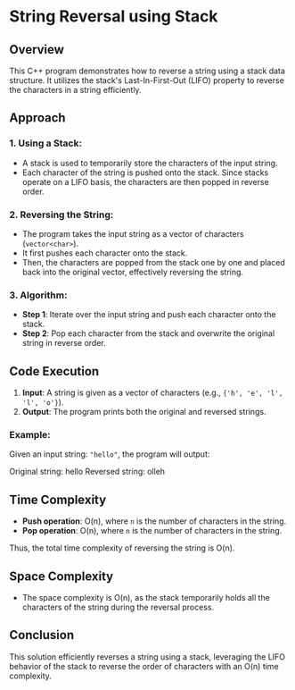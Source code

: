 # String Reversal using Stack

## Overview
This C++ program demonstrates how to reverse a string using a stack data structure. It utilizes the stack's Last-In-First-Out (LIFO) property to reverse the characters in a string efficiently.

## Approach

### 1. **Using a Stack**:
   - A stack is used to temporarily store the characters of the input string.
   - Each character of the string is pushed onto the stack. Since stacks operate on a LIFO basis, the characters are then popped in reverse order.
   
### 2. **Reversing the String**:
   - The program takes the input string as a vector of characters (`vector<char>`).
   - It first pushes each character onto the stack.
   - Then, the characters are popped from the stack one by one and placed back into the original vector, effectively reversing the string.

### 3. **Algorithm**:
   - **Step 1**: Iterate over the input string and push each character onto the stack.
   - **Step 2**: Pop each character from the stack and overwrite the original string in reverse order.

## Code Execution

1. **Input**: A string is given as a vector of characters (e.g., `{'h', 'e', 'l', 'l', 'o'}`).
2. **Output**: The program prints both the original and reversed strings.

### Example:
Given an input string: `"hello"`, the program will output:

Original string: hello Reversed string: olleh



## Time Complexity
- **Push operation**: O(n), where `n` is the number of characters in the string.
- **Pop operation**: O(n), where `n` is the number of characters in the string.

Thus, the total time complexity of reversing the string is O(n).

## Space Complexity
- The space complexity is O(n), as the stack temporarily holds all the characters of the string during the reversal process.

## Conclusion
This solution efficiently reverses a string using a stack, leveraging the LIFO behavior of the stack to reverse the order of characters with an O(n) time complexity.
